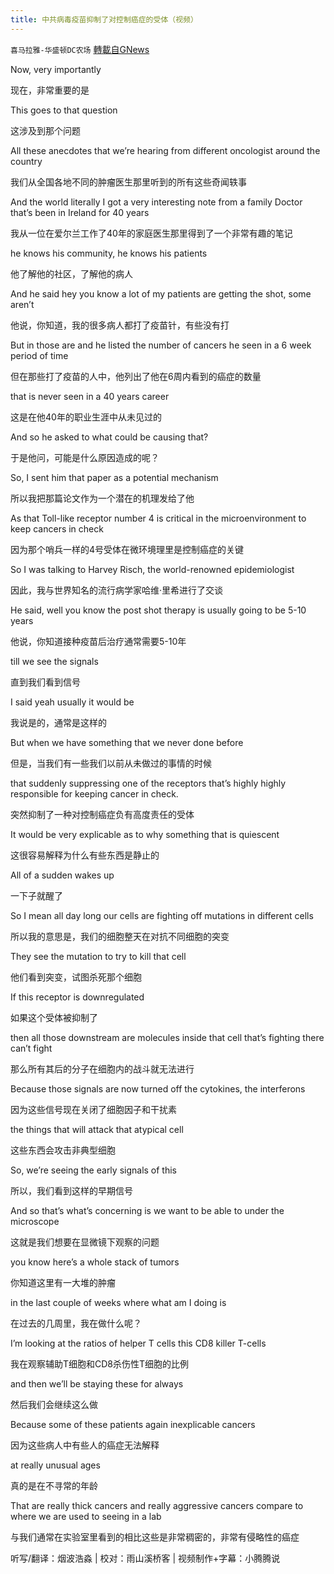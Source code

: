 ```yaml
---
title: 中共病毒疫苗抑制了对控制癌症的受体（视频）
---
```

`喜马拉雅-华盛顿DC农场` [轉載自GNews](https://gnews.org/zh-hans/1559857/)

Now, very importantly

现在，非常重要的是

This goes to that question

这涉及到那个问题

All these anecdotes that we’re hearing from different oncologist around the country

我们从全国各地不同的肿瘤医生那里听到的所有这些奇闻轶事

And the world literally I got a very interesting note from a family Doctor that’s been in Ireland for 40 years

我从一位在爱尔兰工作了40年的家庭医生那里得到了一个非常有趣的笔记

he knows his community, he knows his patients

他了解他的社区，了解他的病人

And he said hey you know a lot of my patients are getting the shot, some aren’t

他说，你知道，我的很多病人都打了疫苗针，有些没有打

But in those are and he listed the number of cancers he seen in a 6 week period of time

但在那些打了疫苗的人中，他列出了他在6周内看到的癌症的数量

that is never seen in a 40 years career

这是在他40年的职业生涯中从未见过的

And so he asked to what could be causing that?

于是他问，可能是什么原因造成的呢？

So, I sent him that paper as a potential mechanism

所以我把那篇论文作为一个潜在的机理发给了他

As that Toll-like receptor number 4 is critical in the microenvironment to keep cancers in check

因为那个哨兵一样的4号受体在微环境理里是控制癌症的关键

So I was talking to Harvey Risch, the world-renowned epidemiologist

因此，我与世界知名的流行病学家哈维·里希进行了交谈

He said, well you know the post shot therapy is usually going to be 5-10 years

他说，你知道接种疫苗后治疗通常需要5-10年

till we see the signals

直到我们看到信号

I said yeah usually it would be

我说是的，通常是这样的

But when we have something that we never done before

但是，当我们有一些我们以前从未做过的事情的时候

that suddenly suppressing one of the receptors that’s highly highly responsible for keeping cancer in check.

突然抑制了一种对控制癌症负有高度责任的受体

It would be very explicable as to why something that is quiescent

这很容易解释为什么有些东西是静止的

All of a sudden wakes up

一下子就醒了

So I mean all day long our cells are fighting off mutations in different cells

所以我的意思是，我们的细胞整天在对抗不同细胞的突变

They see the mutation to try to kill that cell

他们看到突变，试图杀死那个细胞

If this receptor is downregulated

如果这个受体被抑制了

then all those downstream are molecules inside that cell that’s fighting there can’t fight

那么所有其后的分子在细胞内的战斗就无法进行

Because those signals are now turned off the cytokines, the interferons

因为这些信号现在关闭了细胞因子和干扰素

the things that will attack that atypical cell

这些东西会攻击非典型细胞

So, we’re seeing the early signals of this

所以，我们看到这样的早期信号

And so that’s what’s concerning is we want to be able to under the microscope

这就是我们想要在显微镜下观察的问题

you know here’s a whole stack of tumors

你知道这里有一大堆的肿瘤

in the last couple of weeks where what am I doing is

在过去的几周里，我在做什么呢？

I’m looking at the ratios of helper T cells this CD8 killer T-cells

我在观察辅助T细胞和CD8杀伤性T细胞的比例

and then we’ll be staying these for always

然后我们会继续这么做

Because some of these patients again inexplicable cancers

因为这些病人中有些人的癌症无法解释

at really unusual ages

真的是在不寻常的年龄

That are really thick cancers and really aggressive cancers compare to where we are used to seeing in a lab

与我们通常在实验室里看到的相比这些是非常稠密的，非常有侵略性的癌症

听写/翻译：烟波浩淼 | 校对：雨山溪桥客 | 视频制作+字幕：小腾腾说
